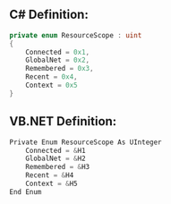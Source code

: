 
## C# Definition:
```cs
private enum ResourceScope : uint
{
    Connected = 0x1,
    GlobalNet = 0x2,
    Remembered = 0x3,
    Recent = 0x4,
    Context = 0x5
}
```

## VB.NET Definition:
```cs
Private Enum ResourceScope As UInteger
    Connected = &H1
    GlobalNet = &H2
    Remembered = &H3
    Recent = &H4
    Context = &H5
End Enum
```
